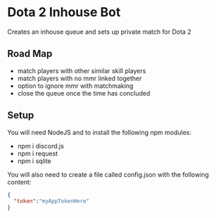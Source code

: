 # Dota 2 Inhouse Bot
Creates an inhouse queue and sets up private match for Dota 2

## Road Map
* match players with other similar skill players
* match players with no mmr linked together
* option to ignore mmr with matchmaking
* close the queue once the time has concluded

## Setup
You will need NodeJS and to install the following npm modules:
* npm i discord.js
* npm i request
* npm i sqlite

You will also need to create a file called config.json with the following content:
```json
{
  "token":"myAppTokenHere"
}
```
